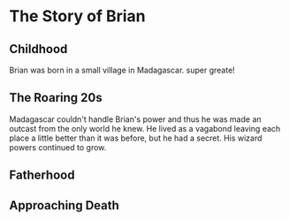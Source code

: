 # The Story of Brian

## Childhood

Brian was born in a small village in Madagascar. 
super greate!

## The Roaring 20s

Madagascar couldn't handle Brian's power and thus he was made an outcast from the only world he knew.  He lived as a vagabond leaving each place a little better than it was before, but he had a secret.  His wizard powers continued to grow.

## Fatherhood


## Approaching Death


